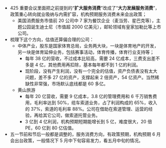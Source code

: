 - 425 重要会议里面把之前提到的“**扩大服务消费**”改成了“**大力发展服务消费**”，政策重心转向就业吸纳与内需扩容，机构预期服务消费未来会出政策；
  - 美国消费服务市值前 20 公司中 7 家为餐饮企业（麦当劳、星巴克等），主题公园诞生迪士尼（市值超 2000 亿美元），邮轮领域有皇家加勒比等上市公司。
- 梳理下这个方向，估值还算偏合理的公司：
  - 中体产业，股东是国家体育总局，业务两大块，一块是体育地产的开发，另一块是体育延伸业务，包括赛事活动，体育传播，体育行业支持等；
    - 每年 38 亿的营收，不过成本比较高，需要 24 亿成本，三费支出差不多是 4 亿，其他费用再扣除，基本每年都不到 1 亿的利润。
    - 现阶段，没有产生利润，没有一个完全的估值，资产负债表没有太大问题，差不多 27 亿的资产，支撑起来 2 倍资产，54 亿资产。当然稀缺性非常强，市场默认底线都是 60 多亿。
  - 黄山旅游
    - 每年 20 亿营收，需要 9 亿成本，3.8 亿的管理费用和 6 千万销售费用，毛利率达到 50%，缆车索道业务，占了利润构成的 65%，收入的 37%，索道的毛利率 88%。公司在借助在索道管理、运营的经验，再给其它公司，做索道托管业务。
    - 3 亿到 4 亿利润，机构预期短期能增长到 5 亿，难度很大，20 倍 PE，60 亿到 80 亿估值。
- 五一节前和节后一般都是调整的，服务消费方向，有政策预期，机构预期 6 月会出台政策，一般情况下 5 月中下旬容易发力，看五月中旬的情况。
